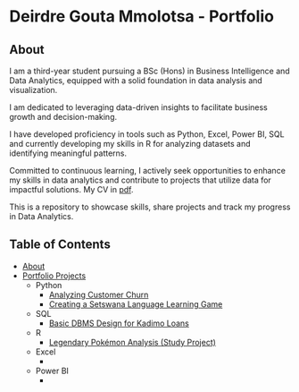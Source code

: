 # Deirdre Gouta Mmolotsa - Portfolio
## About
I am a third-year student pursuing a BSc (Hons) in Business Intelligence and Data Analytics, equipped with a solid foundation in data analysis and visualization. 

I am dedicated to leveraging data-driven insights to facilitate business growth and decision-making.

I have developed proficiency in tools such as Python, Excel, Power BI, SQL and currently developing my skills in R for analyzing datasets and identifying meaningful patterns.

Committed to continuous learning, I actively seek opportunities to enhance my skills in data analytics and contribute to projects that utilize data for impactful solutions. 
My CV in [pdf](https://github.com/Deirdre24/My-Portfolio/blob/main/Deirdre%20Gouta%20Mmolotsa%20CV%20(2).pdf).

This is a repository to showcase skills, share projects and track my progress in Data Analytics.

## Table of Contents
- [About](https://github.com/tiannaparris/Data-Analysis-Portfolio/blob/main/README.md#about)
- [Portfolio Projects](https://github.com/tiannaparris/Data-Analysis-Portfolio/blob/main/README.md#portfolio-projects)
  - Python
    - [Analyzing Customer Churn](url)
    - [Creating a Setswana Language Learning Game]()
  - SQL
    - [Basic DBMS Design for Kadimo Loans](url)
  - R
    - [Legendary Pokémon Analysis (Study Project)](url)
  - Excel
    - [](url)
  - Power BI
    - [](url)

    
